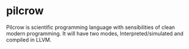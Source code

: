 # pilcrow
Pilcrow is scientific programming language with sensibilities of clean modern programming. It will have two modes, Interpreted/simulated and compiled in LLVM.
